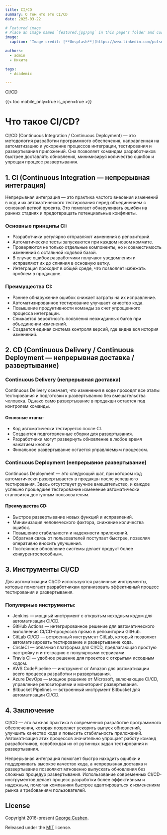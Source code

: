 ```yaml
---
title: CI/CD
summary: О том что это CI/CD
date: 2025-03-22

# Featured image
# Place an image named `featured.jpg/png` in this page's folder and customize its options here.
image:
  caption: 'Image credit: [**Unsplash**](https://www.linkedin.com/pulse/what-cicd-how-does-work-bestarion)'

authors:
  - admin
  - Никита

tags:
  - Academic

---
```


CI/CD

{{< toc mobile_only=true is_open=true >}}

# Что такое CI/CD?

CI/CD (Continuous Integration / Continuous Deployment) — это методология разработки программного обеспечения, направленная на автоматизацию и ускорение процессов интеграции, тестирования и развертывания приложений. Она позволяет командам разработчиков быстрее доставлять обновления, минимизируя количество ошибок и упрощая процесс развертывания.

## 1. CI (Continuous Integration — непрерывная интеграция)

Непрерывная интеграция — это практика частого внесения изменений в код и их автоматического тестирования перед объединением с основной веткой проекта. Это помогает обнаруживать ошибки на ранних стадиях и предотвращать потенциальные конфликты.

### Основные принципы CI:
- Разработчики регулярно отправляют изменения в репозиторий.
- Автоматические тесты запускаются при каждом новом коммите.
- Проверяются не только отдельные компоненты, но и совместимость изменений с остальной кодовой базой.
- В случае ошибок разработчики получают уведомления и исправляют их до слияния в основную ветку.
- Интеграция проходит в общей среде, что позволяет избежать проблем в продакшне.

### Преимущества CI:
- Раннее обнаружение ошибок снижает затраты на их исправление.
- Автоматизированное тестирование улучшает качество кода.
- Повышение продуктивности команды за счет упрощенного процесса интеграции.
- Снижается вероятность появления неожиданных багов при объединении изменений.
- Создается единая система контроля версий, где видна вся история изменений.

## 2. CD (Continuous Delivery / Continuous Deployment — непрерывная доставка / развертывание)

### Continuous Delivery (непрерывная доставка)

Continuous Delivery означает, что изменения в коде проходят все этапы тестирования и подготовки к развертыванию без вмешательства человека. Однако само развертывание в продакшн остается под контролем команды.

#### Основные этапы:
- Код автоматически тестируется после CI.
- Создаются подготовленные сборки для развертывания.
- Разработчики могут развернуть обновление в любое время нажатием кнопки.
- Финальное развертывание остается управляемым процессом.

### Continuous Deployment (непрерывное развертывание)

Continuous Deployment — это следующий шаг, при котором код автоматически развертывается в продакшн после успешного тестирования. Здесь отсутствует ручное вмешательство, и каждое успешно прошедшее тестирование изменение автоматически становится доступным пользователям.

#### Преимущества CD:
- Быстрое развертывание новых функций и исправлений.
- Минимизация человеческого фактора, снижение количества ошибок.
- Повышение стабильности и надежности приложений.
- Обратная связь от пользователей поступает быстрее, позволяя оперативно вносить улучшения.
- Постоянное обновление системы делает продукт более конкурентоспособным.

## 3. Инструменты CI/CD

Для автоматизации CI/CD используются различные инструменты, которые помогают разработчикам организовать эффективный процесс тестирования и развертывания.

### Популярные инструменты:
- Jenkins — мощный инструмент с открытым исходным кодом для автоматизации CI/CD.
- GitHub Actions — интегрированное решение для автоматического выполнения CI/CD-процессов прямо в репозитории GitHub.
- GitLab CI/CD — встроенный инструмент GitLab, который позволяет автоматизировать тестирование и развертывание кода.
- CircleCI — облачная платформа для CI/CD, предлагающая простую настройку и интеграцию с популярными сервисами.
- Travis CI — удобное решение для проектов с открытым исходным кодом.
- AWS CodePipeline — инструмент от Amazon для автоматизации всего процесса разработки и развертывания.
- Azure DevOps — мощное решение от Microsoft, включающее CI/CD, управление репозиториями и мониторинг развертывания.
- Bitbucket Pipelines — встроенный инструмент Bitbucket для автоматизации CI/CD.

## 4. Заключение
CI/CD — это важная практика в современной разработке программного обеспечения, которая позволяет ускорить выпуск обновлений, улучшить качество кода и повысить стабильность приложений. Автоматизация этих процессов значительно упрощает работу команд разработчиков, освобождая их от рутинных задач тестирования и развертывания.

Непрерывная интеграция помогает быстро находить ошибки и поддерживать высокое качество кода, а непрерывная доставка и развертывание позволяют мгновенно выпускать обновления без сложных процедур развертывания. Использование современных CI/CD-инструментов делает процесс разработки более эффективным и надежным, помогая компаниям быстрее адаптироваться к изменениям рынка и требованиям пользователей.

## License

Copyright 2016-present [George Cushen](https://georgecushen.com).

Released under the [MIT](https://github.com/HugoBlox/hugo-blox-builder/blob/main/LICENSE.md) license.

